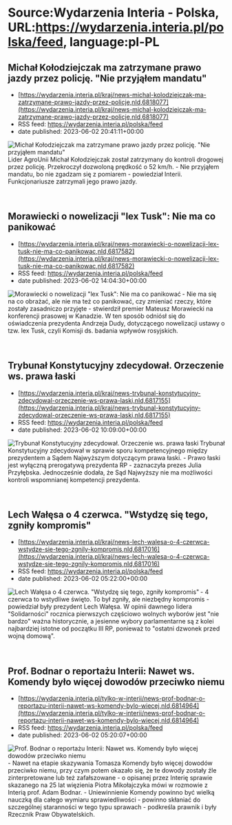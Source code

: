 # Source:Wydarzenia Interia - Polska, URL:https://wydarzenia.interia.pl/polska/feed, language:pl-PL

## Michał Kołodziejczak ma zatrzymane prawo jazdy przez policję. "Nie przyjąłem mandatu"
 - [https://wydarzenia.interia.pl/kraj/news-michal-kolodziejczak-ma-zatrzymane-prawo-jazdy-przez-policje,nId,6818077](https://wydarzenia.interia.pl/kraj/news-michal-kolodziejczak-ma-zatrzymane-prawo-jazdy-przez-policje,nId,6818077)
 - RSS feed: https://wydarzenia.interia.pl/polska/feed
 - date published: 2023-06-02 20:41:11+00:00

<p><a href="https://wydarzenia.interia.pl/kraj/news-michal-kolodziejczak-ma-zatrzymane-prawo-jazdy-przez-policje,nId,6818077"><img align="left" alt="Michał Kołodziejczak ma zatrzymane prawo jazdy przez policję. &quot;Nie przyjąłem mandatu&quot;" src="https://i.iplsc.com/michal-kolodziejczak-ma-zatrzymane-prawo-jazdy-przez-policje/000H8DYEIOU8NKWW-C321.jpg" /></a>Lider AgroUnii Michał Kołodziejczak został zatrzymany do kontroli drogowej przez policję. Przekroczył dozwoloną prędkość o 52 km/h.  - Nie przyjąłem mandatu, bo nie zgadzam się z pomiarem - powiedział Interii. Funkcjonariusze zatrzymali jego prawo jazdy.</p><br clear="all" />

## Morawiecki o nowelizacji "lex Tusk": Nie ma co panikować
 - [https://wydarzenia.interia.pl/kraj/news-morawiecki-o-nowelizacji-lex-tusk-nie-ma-co-panikowac,nId,6817582](https://wydarzenia.interia.pl/kraj/news-morawiecki-o-nowelizacji-lex-tusk-nie-ma-co-panikowac,nId,6817582)
 - RSS feed: https://wydarzenia.interia.pl/polska/feed
 - date published: 2023-06-02 14:04:30+00:00

<p><a href="https://wydarzenia.interia.pl/kraj/news-morawiecki-o-nowelizacji-lex-tusk-nie-ma-co-panikowac,nId,6817582"><img align="left" alt="Morawiecki o nowelizacji &quot;lex Tusk&quot;: Nie ma co panikować" src="https://i.iplsc.com/morawiecki-o-nowelizacji-lex-tusk-nie-ma-co-panikowac/000GWJC4TDDQN2BG-C321.jpg" /></a>- Nie ma się na co obrażać, ale nie ma też co panikować, czy zmieniać rzeczy, które zostały zasadniczo przyjęte - stwierdził premier Mateusz Morawiecki na konferencji prasowej w Kanadzie. W ten sposób odniósł się do oświadczenia prezydenta Andrzeja Dudy, dotyczącego nowelizacji ustawy o tzw. lex Tusk, czyli Komisji ds. badania wpływów rosyjskich.</p><br clear="all" />

## Trybunał Konstytucyjny zdecydował. Orzeczenie ws. prawa łaski
 - [https://wydarzenia.interia.pl/kraj/news-trybunal-konstytucyjny-zdecydowal-orzeczenie-ws-prawa-laski,nId,6817155](https://wydarzenia.interia.pl/kraj/news-trybunal-konstytucyjny-zdecydowal-orzeczenie-ws-prawa-laski,nId,6817155)
 - RSS feed: https://wydarzenia.interia.pl/polska/feed
 - date published: 2023-06-02 10:09:00+00:00

<p><a href="https://wydarzenia.interia.pl/kraj/news-trybunal-konstytucyjny-zdecydowal-orzeczenie-ws-prawa-laski,nId,6817155"><img align="left" alt="Trybunał Konstytucyjny zdecydował. Orzeczenie ws. prawa łaski" src="https://i.iplsc.com/trybunal-konstytucyjny-zdecydowal-orzeczenie-ws-prawa-laski/000H8AX1A9IQA4RK-C321.jpg" /></a>Trybunał Konstytucyjny zdecydował w sprawie sporu kompetencyjnego między prezydentem a Sądem Najwyższym dotyczącym prawa łaski. - Prawo łaski jest wyłączną prerogatywą prezydenta RP - zaznaczyła prezes Julia Przyłębska. Jednocześnie dodała, że Sąd Najwyższy nie ma możliwości kontroli wspomnianej kompetencji prezydenta.</p><br clear="all" />

## Lech Wałęsa o 4 czerwca. "Wstydzę się tego, zgniły kompromis"
 - [https://wydarzenia.interia.pl/kraj/news-lech-walesa-o-4-czerwca-wstydze-sie-tego-zgnily-kompromis,nId,6817016](https://wydarzenia.interia.pl/kraj/news-lech-walesa-o-4-czerwca-wstydze-sie-tego-zgnily-kompromis,nId,6817016)
 - RSS feed: https://wydarzenia.interia.pl/polska/feed
 - date published: 2023-06-02 05:22:00+00:00

<p><a href="https://wydarzenia.interia.pl/kraj/news-lech-walesa-o-4-czerwca-wstydze-sie-tego-zgnily-kompromis,nId,6817016"><img align="left" alt="Lech Wałęsa o 4 czerwca. &quot;Wstydzę się tego, zgniły kompromis&quot;" src="https://i.iplsc.com/lech-walesa-o-4-czerwca-wstydze-sie-tego-zgnily-kompromis/000H89O0Q5KEA78I-C321.jpg" /></a>- 4 czerwca to wstydliwe święto. To był zgniły, ale niezbędny kompromis - powiedział były prezydent Lech Wałęsa. W opinii dawnego lidera &quot;Solidarności&quot; rocznica pierwszych częściowo wolnych wyborów jest &quot;nie bardzo&quot; ważna historycznie, a jesienne wybory parlamentarne są z kolei najbardziej istotne od początku III RP, ponieważ to &quot;ostatni dzwonek przed wojną domową&quot;.</p><br clear="all" />

## Prof. Bodnar o reportażu Interii: Nawet ws. Komendy było więcej dowodów przeciwko niemu
 - [https://wydarzenia.interia.pl/tylko-w-interii/news-prof-bodnar-o-reportazu-interii-nawet-ws-komendy-bylo-wiecej,nId,6814964](https://wydarzenia.interia.pl/tylko-w-interii/news-prof-bodnar-o-reportazu-interii-nawet-ws-komendy-bylo-wiecej,nId,6814964)
 - RSS feed: https://wydarzenia.interia.pl/polska/feed
 - date published: 2023-06-02 05:20:07+00:00

<p><a href="https://wydarzenia.interia.pl/tylko-w-interii/news-prof-bodnar-o-reportazu-interii-nawet-ws-komendy-bylo-wiecej,nId,6814964"><img align="left" alt="Prof. Bodnar o reportażu Interii: Nawet ws. Komendy było więcej dowodów przeciwko niemu" src="https://i.iplsc.com/prof-bodnar-o-reportazu-interii-nawet-ws-komendy-bylo-wiecej/000H85GZA4N2979O-C321.jpg" /></a>- Nawet na etapie skazywania Tomasza Komendy było więcej dowodów przeciwko niemu, przy czym potem okazało się, że te dowody zostały źle zinterpretowane lub też zafałszowane - o opisanej przez Interię sprawie skazanego na 25 lat więzienia Piotra Mikołajczyka mówi w rozmowie z Interią prof. Adam Bodnar. - Uniewinnienie Komendy powinno być wielką nauczką dla całego wymiaru sprawiedliwości - powinno skłaniać do szczególnej staranności w tego typu sprawach - podkreśla prawnik i były Rzecznik Praw Obywatelskich.</p><br clear="all" />

